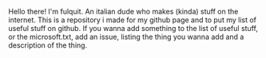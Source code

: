 Hello there! I'm fulquit. An italian dude who makes (kinda) stuff on the internet. 
This is a repository i made for my github page and to put my list of useful stuff on github. 
If you wanna add something to the list of useful stuff, or the microsoft.txt, add an issue, listing the thing you wanna add and a description of the thing.

